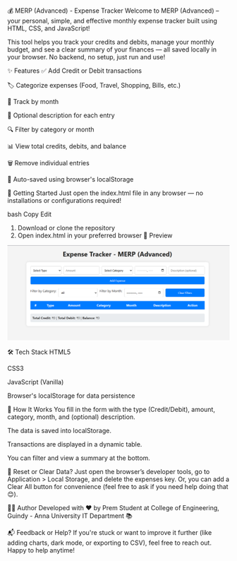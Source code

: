 
💰 MERP (Advanced) - Expense Tracker
Welcome to MERP (Advanced) – your personal, simple, and effective monthly expense tracker built using HTML, CSS, and JavaScript!

This tool helps you track your credits and debits, manage your monthly budget, and see a clear summary of your finances — all saved locally in your browser. No backend, no setup, just run and use!

✨ Features
✅ Add Credit or Debit transactions

🏷️ Categorize expenses (Food, Travel, Shopping, Bills, etc.)

📅 Track by month

📝 Optional description for each entry

🔍 Filter by category or month

📊 View total credits, debits, and balance

🗑️ Remove individual entries

💾 Auto-saved using browser's localStorage

🚀 Getting Started
Just open the index.html file in any browser — no installations or configurations required!

bash
Copy
Edit
1. Download or clone the repository
2. Open index.html in your preferred browser
📸 Preview

![alt text](image.png)

🛠️ Tech Stack
HTML5

CSS3

JavaScript (Vanilla)

Browser's localStorage for data persistence

🧠 How It Works
You fill in the form with the type (Credit/Debit), amount, category, month, and (optional) description.

The data is saved into localStorage.

Transactions are displayed in a dynamic table.

You can filter and view a summary at the bottom.

🔄 Reset or Clear Data?
Just open the browser’s developer tools, go to Application > Local Storage, and delete the expenses key. Or, you can add a Clear All button for convenience (feel free to ask if you need help doing that 😊).

🧑‍💻 Author
Developed with ❤️ by Prem
Student at College of Engineering, Guindy - Anna University
IT Department 📚

📬 Feedback or Help?
If you're stuck or want to improve it further (like adding charts, dark mode, or exporting to CSV), feel free to reach out. Happy to help anytime!